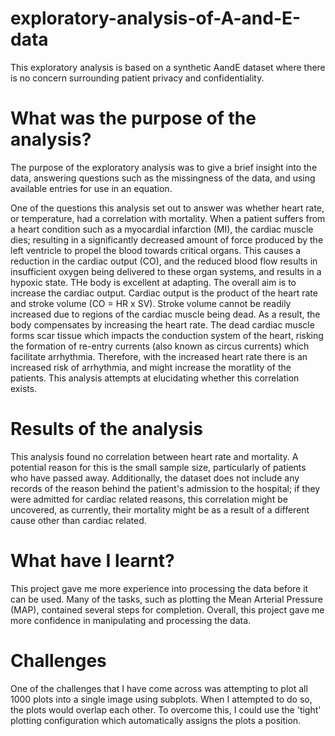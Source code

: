 # exploratory-analysis-of-A-and-E-data
This exploratory analysis is based on a synthetic AandE dataset where there is no concern surrounding patient privacy and confidentiality.

# What was the purpose of the analysis?
The purpose of the exploratory analysis was to give a brief insight into the data, answering questions such as the missingness of the data, and using available entries for use in an equation.

One of the questions this analysis set out to answer was whether heart rate, or temperature, had a correlation with mortality. When a patient suffers from a heart condition such as a myocardial infarction (MI), the cardiac muscle dies; resulting in a significantly decreased amount of force produced by the left ventricle to propel the blood towards critical organs. This causes a reduction in the cardiac output (CO), and the reduced blood flow results in insufficient oxygen being delivered to these organ systems, and results in a hypoxic state. THe body is excellent at adapting. The overall aim is to increase the cardiac output. Cardiac output is the product of the heart rate and stroke volume (CO = HR x SV). Stroke volume cannot be readily increased due to regions of the cardiac muscle being dead. As a result, the body compensates by increasing the heart rate. The dead cardiac muscle forms scar tissue which impacts the conduction system of the heart, risking the formation of re-entry currents (also known as circus currents) which facilitate arrhythmia. Therefore, with the increased heart rate there is an increased risk of arrhythmia, and might increase the moratlity of the patients. This analysis attempts at elucidating whether this correlation exists.

# Results of the analysis
This analysis found no correlation between heart rate and mortality. A potential reason for this is the small sample size, particularly of patients who have passed away. Additionally, the dataset does not include any records of the reason behind the patient's admission to the hospital; if they were admitted for cardiac related reasons, this correlation might be uncovered, as currently, their mortality might be as a result of a different cause other than cardiac related.

# What have I learnt?
This project gave me more experience into processing the data before it can be used. Many of the tasks, such as plotting the Mean Arterial Pressure (MAP), contained several steps for completion. Overall, this project gave me more confidence in manipulating and processing the data.

# Challenges
One of the challenges that I have come across was attempting to plot all 1000 plots into a single image using subplots. When I attempted to do so, the plots would overlap each other. To overcome this, I could use the 'tight' plotting configuration which automatically assigns the plots a position.





